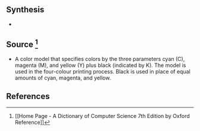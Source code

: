 ## Synthesis
- 
## Source [^1]
- A color model that specifies colors by the three parameters cyan (C), magenta (M), and yellow (Y) plus black (indicated by K). The model is used in the four-colour printing process. Black is used in place of equal amounts of cyan, magenta, and yellow.
## References

[^1]: [[Home Page - A Dictionary of Computer Science 7th Edition by Oxford Reference]]